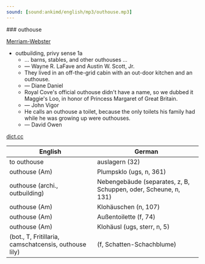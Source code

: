 ```yaml
---
sound: [sound:ankimd/english/mp3/outhouse.mp3]
---
```


\### outhouse

[Merriam-Webster](https://www.merriam-webster.com/dictionary/outhouse)

- outbuilding, privy sense 1a
    - … barns, stables, and other outhouses …
    - — Wayne R. LaFave and Austin W. Scott, Jr.
    - They lived in an off-the-grid cabin with an out-door kitchen and an outhouse.
    - — Diane Daniel
    - Royal Cove's official outhouse didn't have a name, so we dubbed it Maggie's Loo, in honor of Princess Margaret of Great Britain.
    - — John Vigor
    - He calls an outhouse a toilet, because the only toilets his family had while he was growing up were outhouses.
    - — David Owen

[dict.cc](https://www.dict.cc/outhouse)

| English        | German       |
| -------------- | ------------ |
| to outhouse | auslagern (32) |
| outhouse (Am) | Plumpsklo (ugs, n, 361) |
| outhouse (archi., outbuilding) | Nebengebäude (separates, z, B, Schuppen, oder, Scheune, n, 131) |
| outhouse (Am) | Klohäuschen (n, 107) |
| outhouse (Am) | Außentoilette (f, 74) |
| outhouse (Am) | Klohäusl (ugs, sterr, n, 5) |
|  (bot., T, Fritillaria, camschatcensis, outhouse lily) |  (f, Schatten-Schachblume) |
